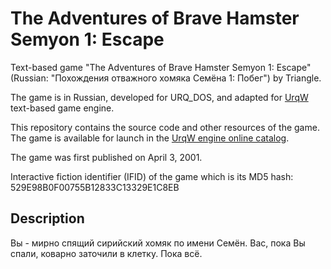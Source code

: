 # The Adventures of Brave Hamster Semyon 1: Escape

Text-based game "The Adventures of Brave Hamster Semyon 1: Escape" (Russian: "Похождения отважного хомяка Семёна 1: Побег") by Triangle.

The game is in Russian, developed for URQ_DOS, and adapted for [UrqW](https://github.com/urqw/UrqW) text-based game engine.

This repository contains the source code and other resources of the game. The game is available for launch in the [UrqW engine online catalog](https://urqw.github.io/UrqW/#hamster1).

The game was first published on April 3, 2001.

Interactive fiction identifier (IFID) of the game which is its MD5 hash: 529E98B0F00755B12833C13329E1C8EB

## Description

Вы - мирно спящий сирийский хомяк по имени Семён. Вас, пока Вы спали, коварно заточили в клетку. Пока всё.

